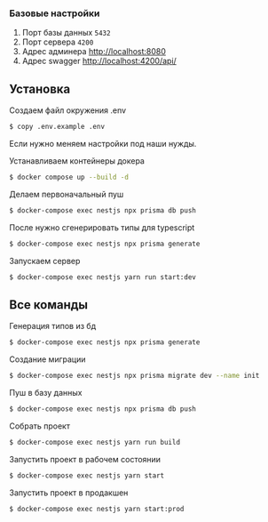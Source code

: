 ### Базовые настройки
1. Порт базы данных `5432`
2. Порт сервера `4200`
3. Адрес админера <a href="http://localhost:8080">http://localhost:8080</a>
4. Адрес swagger <a href="http://localhost:8080">http://localhost:4200/api/</a>

## Установка

Создаем файл окружения .env
```bash
$ copy .env.example .env
```
Если нужно меняем настройки под наши нужды.

Устанавливаем контейнеры докера
```bash
$ docker compose up --build -d
```
Делаем первоначальный пуш
```bash
$ docker-compose exec nestjs npx prisma db push
```
После нужно сгенерировать типы для typescript
```bash
$ docker-compose exec nestjs npx prisma generate
```
Запускаем сервер
```bash
$ docker-compose exec nestjs yarn run start:dev
```

## Все команды
Генерация типов из бд
```bash
$ docker-compose exec nestjs npx prisma generate
```

Создание миграции
```bash
$ docker-compose exec nestjs npx prisma migrate dev --name init
```

Пуш в базу данных
```bash
$ docker-compose exec nestjs npx prisma db push
```

Собрать проект
```bash
$ docker-compose exec nestjs yarn run build
```

Запустить проект в рабочем состоянии
```bash
$ docker-compose exec nestjs yarn start
```

Запустить проект в продакшен
```bash
$ docker-compose exec nestjs yarn start:prod
```